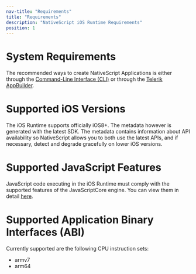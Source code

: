 ```yaml
---
nav-title: "Requirements"
title: "Requirements"
description: "NativeScript iOS Runtime Requirements"
position: 1
---
```


# System Requirements
The recommended ways to create NativeScript Applications is either through the [Command-Line Interface (CLI)](https://github.com/NativeScript/nativescript-cli) or through the [Telerik AppBuilder](http://www.telerik.com/appbuilder).

# Supported iOS Versions
The iOS Runtime supports officially iOS8+. The metadata however is generated with the latest SDK. The metadata contains information about API availability so NativeScript allows you to both use the latest APIs, and if necessary, detect and degrade gracefully on lower iOS versions.

# Supported JavaScript Features
JavaScript code executing in the iOS Runtime must comply with the supported features of the JavaScriptCore engine. You can view them in detail [here](https://github.com/NativeScript/webkit/blob/v1.5.1/Source/JavaScriptCore/features.json).

# Supported Application Binary Interfaces (ABI)
Currently supported are the following CPU instruction sets:
 - armv7
 - arm64

